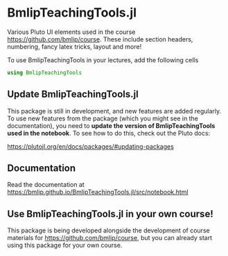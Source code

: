 # BmlipTeachingTools.jl
Various Pluto UI elements used in the course https://github.com/bmlip/course. These include section headers, numbering, fancy latex tricks, layout and more!

To use BmlipTeachingTools in your lectures, add the following cells

```julia
using BmlipTeachingTools
```

## Update BmlipTeachingTools.jl
This package is still in development, and new features are added regularly. To use new features from the package (which you might see in the documentation), you need to **update the version of BmlipTeachingTools used in the notebook**. To see how to do this, check out the Pluto docs:

https://plutojl.org/en/docs/packages/#updating-packages


## Documentation
Read the documentation at https://bmlip.github.io/BmlipTeachingTools.jl/src/notebook.html

## Use BmlipTeachingTools.jl in your own course!
This package is being developed alongside the development of course materials for https://github.com/bmlip/course, but you can already start using this package for your own course.

